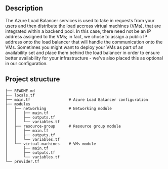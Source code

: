 ## Description
The Azure Load Balancer services is used to take in requests from your users and then distribute the load accross virtual machines (VMs), that are integrated within a backend pool.
In this case, there need not be an IP address assigned to the VMs; in fact, we chose to assign a public IP address onto the load balancer that will handle the communication onto the VMs.
Sometimes you might want to deploy your VMs as part of an availability set and place them behind the load balancer in order to ensure better availability for your infrastructure - we've also placed this as optional in our configuration.

## Project structure

```
├── README.md
├── locals.tf
├── main.tf                 # Azure Load Balancer configuration
├── modules
│   ├── networking          # Networking module
│   │   ├── main.tf
│   │   ├── outputs.tf
│   │   └── variables.tf
│   ├── resource-group      # Resource group module
│   │   ├── main.tf
│   │   ├── outputs.tf
│   │   └── variables.tf
│   └── virtual-machines    # VMs module
│       ├── main.tf
│       ├── outputs.tf
│       └── variables.tf
└── provider.tf
```